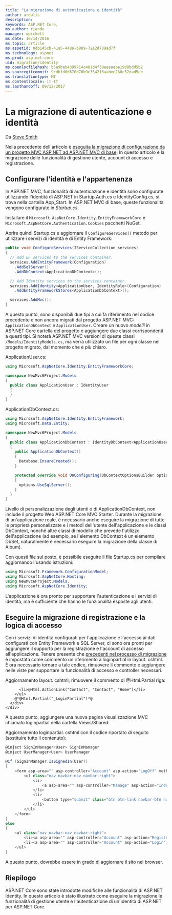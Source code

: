 ```yaml
---
title: "La migrazione di autenticazione e identità"
author: ardalis
description: 
keywords: ASP.NET Core,
ms.author: riande
manager: wpickett
ms.date: 10/14/2016
ms.topic: article
ms.assetid: 0db145cb-41a5-448a-b889-72e2d789ad7f
ms.technology: aspnet
ms.prod: asp.net-core
uid: migration/identity
ms.openlocfilehash: b5a9bab4399714c481d4f38eeeaeba19d8bdd5b2
ms.sourcegitcommit: 9cdbfd0d670d70b9c354216aabee260c52dad5ee
ms.translationtype: MT
ms.contentlocale: it-IT
ms.lasthandoff: 09/12/2017
---
```

# <a name="migrating-authentication-and-identity"></a>La migrazione di autenticazione e identità

<a name=migration-identity></a>

Da [Steve Smith](https://ardalis.com/)

Nella precedente dell'articolo è [eseguita la migrazione di configurazione da un progetto MVC ASP.NET ad ASP.NET MVC di base](configuration.md). In questo articolo è la migrazione delle funzionalità di gestione utente, account di accesso e registrazione.

## <a name="configure-identity-and-membership"></a>Configurare l'identità e l'appartenenza

In ASP.NET MVC, funzionalità di autenticazione e identità sono configurate utilizzando l'identità di ASP.NET in Startup.Auth.cs e IdentityConfig.cs, si trova nella cartella App_Start. In ASP.NET MVC di base, queste funzionalità vengono configurate in *Startup.cs*.

Installare il `Microsoft.AspNetCore.Identity.EntityFrameworkCore` e `Microsoft.AspNetCore.Authentication.Cookies` pacchetti NuGet.

Aprire quindi Startup.cs e aggiornare il `ConfigureServices()` metodo per utilizzare i servizi di identità e di Entity Framework:

```csharp
public void ConfigureServices(IServiceCollection services)
{
  // Add EF services to the services container.
  services.AddEntityFramework(Configuration)
    .AddSqlServer()
    .AddDbContext<ApplicationDbContext>();

  // Add Identity services to the services container.
  services.AddIdentity<ApplicationUser, IdentityRole>(Configuration)
    .AddEntityFrameworkStores<ApplicationDbContext>();

  services.AddMvc();
}
```

A questo punto, sono disponibili due tipi a cui fa riferimento nel codice precedente è non ancora migrati dal progetto ASP.NET MVC: `ApplicationDbContext` e `ApplicationUser`. Creare un nuovo *modelli* in ASP.NET Core cartella del progetto e aggiungere due classi corrispondenti a questi tipi. Si noterà ASP.NET MVC versioni di queste classi `/Models/IdentityModels.cs`, ma verrà utilizzato un file per ogni classe nel progetto migrato, dal momento che è più chiaro.

ApplicationUser.cs:

<!-- literal_block {"ids": [], "names": [], "highlight_args": {}, "backrefs": [], "dupnames": [], "linenos": false, "classes": [], "xml:space": "preserve", "language": "c#"} -->

```csharp
using Microsoft.AspNetCore.Identity.EntityFrameworkCore;

namespace NewMvc6Project.Models
{
  public class ApplicationUser : IdentityUser
  {
  }
}
```

ApplicationDbContext.cs:

```csharp
using Microsoft.AspNetCore.Identity.EntityFramework;
using Microsoft.Data.Entity;

namespace NewMvc6Project.Models
{
  public class ApplicationDbContext : IdentityDbContext<ApplicationUser>
  {
    public ApplicationDbContext()
    {
      Database.EnsureCreated();
    }

    protected override void OnConfiguring(DbContextOptionsBuilder options)
    {
      options.UseSqlServer();
    }
  }
}
```

Livello di personalizzazione degli utenti o di ApplicationDbContext, non include il progetto Web ASP.NET Core MVC Starter. Durante la migrazione di un'applicazione reale, è necessario anche eseguire la migrazione di tutte le proprietà personalizzate e i metodi dell'utente dell'applicazione e le classi DbContext, nonché altre classi di modello che prevede l'utilizzo dell'applicazione (ad esempio, se l'elemento DbContext è un elemento DbSet<Album>, naturalmente è necessario eseguire la migrazione della classe di Album).

Con questi file sul posto, è possibile eseguire il file Startup.cs per compilare aggiornando l'usando istruzioni:

<!-- literal_block {"ids": [], "names": [], "highlight_args": {}, "backrefs": [], "dupnames": [], "linenos": false, "classes": [], "xml:space": "preserve", "language": "c#"} -->

```csharp
using Microsoft.Framework.ConfigurationModel;
using Microsoft.AspNetCore.Hosting;
using NewMvc6Project.Models;
using Microsoft.AspNetCore.Identity;
```

L'applicazione è ora pronto per supportare l'autenticazione e i servizi di identità, ma è sufficiente che hanno le funzionalità esposte agli utenti.

## <a name="migrate-registration-and-login-logic"></a>Eseguire la migrazione di registrazione e la logica di accesso

Con i servizi di identità configurati per l'applicazione e l'accesso ai dati configurati con Entity Framework e SQL Server, ci sono ora pronti per aggiungere il supporto per la registrazione e l'account di accesso all'applicazione. Tenere presente che [precedenti nel processo di migrazione](mvc.md#migrate-layout-file) è impostata come commento un riferimento a loginpartial in layout. cshtml. È ora necessario tornare a tale codice, rimuovere il commento e aggiungere nelle viste per supportare la funzionalità di accesso e controller necessari.

Aggiornamento layout. cshtml; rimuovere il commento di @Html.Partial riga:

<!-- literal_block {"ids": [], "names": [], "highlight_args": {}, "backrefs": [], "dupnames": [], "linenos": false, "classes": [], "xml:space": "preserve", "language": "none"} -->

```none
      <li>@Html.ActionLink("Contact", "Contact", "Home")</li>
    </ul>
    @*@Html.Partial("_LoginPartial")*@
  </div>
</div>
```

A questo punto, aggiungere una nuova pagina visualizzazione MVC chiamato loginpartial nella cartella Views/Shared:

Aggiornamento loginpartial. cshtml con il codice riportato di seguito (sostituire tutto il contenuto):

<!-- literal_block {"ids": [], "names": [], "highlight_args": {}, "backrefs": [], "dupnames": [], "linenos": false, "classes": [], "xml:space": "preserve", "language": "c#"} -->

```csharp
@inject SignInManager<User> SignInManager
@inject UserManager<User> UserManager

@if (SignInManager.IsSignedIn(User))
{
    <form asp-area="" asp-controller="Account" asp-action="LogOff" method="post" id="logoutForm" class="navbar-right">
        <ul class="nav navbar-nav navbar-right">
            <li>
                <a asp-area="" asp-controller="Manage" asp-action="Index" title="Manage">Hello @UserManager.GetUserName(User)!</a>
            </li>
            <li>
                <button type="submit" class="btn btn-link navbar-btn navbar-link">Log off</button>
            </li>
        </ul>
    </form>
}
else
{
    <ul class="nav navbar-nav navbar-right">
        <li><a asp-area="" asp-controller="Account" asp-action="Register">Register</a></li>
        <li><a asp-area="" asp-controller="Account" asp-action="Login">Log in</a></li>
    </ul>
}
```

A questo punto, dovrebbe essere in grado di aggiornare il sito nel browser.

## <a name="summary"></a>Riepilogo

ASP.NET Core sono state introdotte modifiche alle funzionalità di ASP.NET Identity. In questo articolo è stato illustrato come eseguire la migrazione le funzionalità di gestione utente e l'autenticazione di un'identità di ASP.NET per ASP.NET Core.
